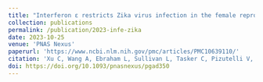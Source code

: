 ```yaml
---
title: "Interferon ɛ restricts Zika virus infection in the female reproductive tract"
collection: publications
permalink: /publication/2023-infe-zika
date: 2023-10-25
venue: 'PNAS Nexus'
paperurl: 'https://www.ncbi.nlm.nih.gov/pmc/articles/PMC10639110/'
citation: 'Xu C, Wang A, Ebraham L, Sullivan L, Tasker C, Pizutelli V, Couret J, Hernandez C, Kolli P, Deb PQ, Fritzky L, Subbian S, Gao N, Lo Y, Salvatore M, Rivera A, Lemenze A, Fitzgerald-Bocarsly P, Tyagi S, Lu W, Beaulieu A, Chang TL. Interferon ɛ restricts Zika virus infection in the female reproductive tract. PNAS Nexus. 2023 Oct 25;2(11):pgad350. doi: 10.1093/pnasnexus/pgad350. PMID: 37954158; PMCID: PMC10639110.'
doi: https://doi.org/10.1093/pnasnexus/pgad350
---
```


